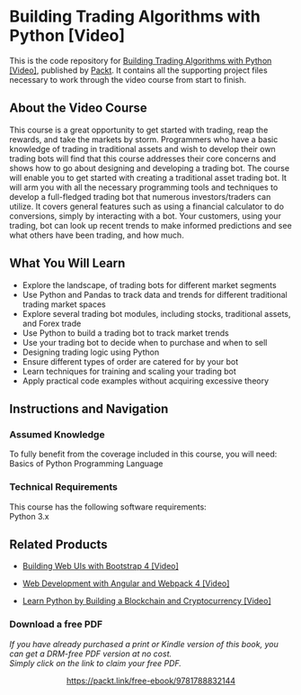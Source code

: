 # Building Trading Algorithms with Python [Video]
This is the code repository for [Building Trading Algorithms with Python [Video]](https://www.packtpub.com/application-development/building-trading-algorithms-python-video?utm_source=github&utm_medium=repository&utm_campaign=9781788832144), published by [Packt](https://www.packtpub.com/?utm_source=github). It contains all the supporting project files necessary to work through the video course from start to finish.
## About the Video Course
This course is a great opportunity to get started with trading, reap the rewards, and take the markets by storm. Programmers who have a basic knowledge of trading in traditional assets and wish to develop their own trading bots will find that this course addresses their core concerns and shows how to go about designing and developing a trading bot. 
The course will enable you to get started with creating a traditional asset trading bot. It will arm you with all the necessary programming tools and techniques to develop a full-fledged trading bot that numerous investors/traders can utilize. It covers general features such as using a financial calculator to do conversions, simply by interacting with a bot. Your customers, using your trading, bot can look up recent trends to make informed predictions and see what others have been trading, and how much.

<H2>What You Will Learn</H2>
<DIV class=book-info-will-learn-text>
<UL>
<LI>Explore the landscape, of trading bots for different market segments 
<LI>Use Python and Pandas to track data and trends for different traditional trading market spaces 
<LI>Explore several trading bot modules, including stocks, traditional assets, and Forex trade 
<LI>Use Python to build a trading bot to track market trends&nbsp; 
<LI>Use your trading bot to decide when to purchase and when to sell 
<LI>Designing trading logic using Python 
<LI>Ensure different types of order are catered for by your bot 
<LI>Learn techniques for training and scaling your trading bot 
<LI>Apply practical code examples without acquiring excessive theory </LI></UL></DIV>

## Instructions and Navigation
### Assumed Knowledge
To fully benefit from the coverage included in this course, you will need:<br/>
Basics of Python Programming Language
### Technical Requirements
This course has the following software requirements:<br/>
Python 3.x

## Related Products
* [Building Web UIs with Bootstrap 4 [Video]](https://www.packtpub.com/web-development/building-web-uis-bootstrap-4-video?utm_source=github&utm_medium=repository&utm_campaign=9781788396134)

* [Web Development with Angular and Webpack 4 [Video]](https://www.packtpub.com/web-development/web-development-angular-and-webpack-4-video?utm_source=github&utm_medium=repository&utm_campaign=9781789340150)

* [Learn Python by Building a Blockchain and Cryptocurrency [Video]](https://www.packtpub.com/application-development/learn-python-building-blockchain-and-cryptocurrency-video?utm_source=github&utm_medium=repository&utm_campaign=9781789610666)

### Download a free PDF

 <i>If you have already purchased a print or Kindle version of this book, you can get a DRM-free PDF version at no cost.<br>Simply click on the link to claim your free PDF.</i>
<p align="center"> <a href="https://packt.link/free-ebook/9781788832144">https://packt.link/free-ebook/9781788832144 </a> </p>